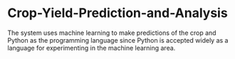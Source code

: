 # Crop-Yield-Prediction-and-Analysis
The system uses machine learning to make predictions of the crop and Python as the programming language since Python is accepted widely as a language for experimenting in the machine learning area. 
